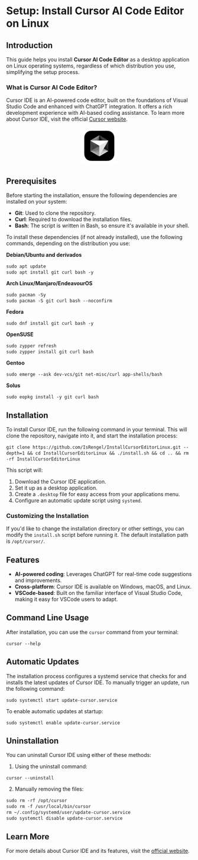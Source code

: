 # Setup: Install Cursor AI Code Editor on Linux

## Introduction

This guide helps you install **Cursor AI Code Editor** as a desktop application on Linux operating systems, regardless of which distribution you use, simplifying the setup process.

### What is Cursor AI Code Editor?

Cursor IDE is an AI-powered code editor, built on the foundations of Visual Studio Code and enhanced with ChatGPT integration. It offers a rich development experience with AI-based coding assistance. To learn more about Cursor IDE, visit the official [Cursor website](https://cursor.sh/).

<p align="center"> <a href="https://cursor.sh/"> <img src="./assets/cursor.png" alt="Cursor" width="100px"> </a> </p>

## Prerequisites

Before starting the installation, ensure the following dependencies are installed on your system:

- **Git**: Used to clone the repository.
- **Curl**: Required to download the installation files.
- **Bash**: The script is written in Bash, so ensure it's available in your shell.

To install these dependencies (if not already installed), use the following commands, depending on the distribution you use:

**Debian/Ubuntu and derivados**

```
sudo apt update
sudo apt install git curl bash -y

```

**Arch Linux/Manjaro/EndeavourOS**

```
sudo pacman -Sy
sudo pacman -S git curl bash --noconfirm

```

**Fedora**

```
sudo dnf install git curl bash -y

```

**OpenSUSE**

```
sudo zypper refresh
sudo zypper install git curl bash

```

**Gentoo**

```
sudo emerge --ask dev-vcs/git net-misc/curl app-shells/bash

```

**Solus**

```
sudo eopkg install -y git curl bash

```

## Installation

To install Cursor IDE, run the following command in your terminal. This will clone the repository, navigate into it, and start the installation process:

```
git clone https://github.com/IsRengel/InstallCursorEditorLinux.git --depth=1 && cd InstallCursorEditorLinux && ./install.sh && cd .. && rm -rf InstallCursorEditorLinux
```

This script will:

1. Download the Cursor IDE application.
2. Set it up as a desktop application.
3. Create a `.desktop` file for easy access from your applications menu.
4. Configure an automatic update script using `systemd`.

### Customizing the Installation

If you'd like to change the installation directory or other settings, you can modify the `install.sh` script before running it. The default installation path is `/opt/cursor/`.

## Features

- **AI-powered coding**: Leverages ChatGPT for real-time code suggestions and improvements.
- **Cross-platform**: Cursor IDE is available on Windows, macOS, and Linux.
- **VSCode-based**: Built on the familiar interface of Visual Studio Code, making it easy for VSCode users to adapt.

## Command Line Usage

After installation, you can use the `cursor` command from your terminal:

```
cursor --help
```

## Automatic Updates

The installation process configures a systemd service that checks for and installs the latest updates of Cursor IDE. To manually trigger an update, run the following command:

```
sudo systemctl start update-cursor.service
```

To enable automatic updates at startup:

```
sudo systemctl enable update-cursor.service
```

## Uninstallation

You can uninstall Cursor IDE using either of these methods:

1. Using the uninstall command:

```
cursor --uninstall
```

2. Manually removing the files:

```
sudo rm -rf /opt/cursor
sudo rm -f /usr/local/bin/cursor
rm ~/.config/systemd/user/update-cursor.service
sudo systemctl disable update-cursor.service
```

## Learn More

For more details about Cursor IDE and its features, visit the [official website](https://cursor.sh/).
